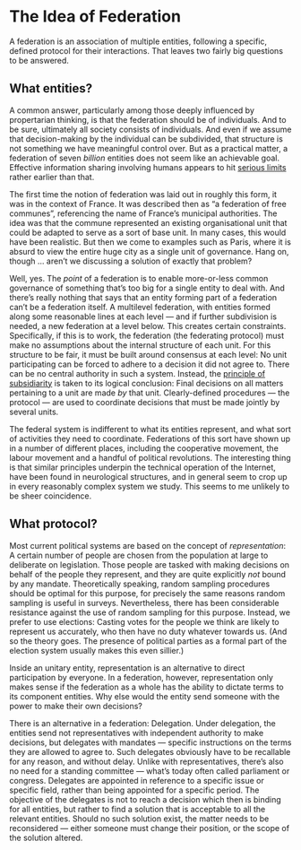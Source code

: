 # The Idea of Federation

A federation is an association of multiple entities, following a specific,
defined protocol for their interactions. That leaves two fairly big questions to
be answered.

## What entities?

A common answer, particularly among those deeply influenced by propertarian
thinking, is that the federation should be of individuals. And to be sure,
ultimately all society consists of individuals. And even if we assume that
decision-making by the individual can be subdivided, that structure is not
something we have meaningful control over. But as a practical matter, a
federation of seven *billion* entities does not seem like an achievable goal.
Effective information sharing involving humans appears to hit [serious
limits](http://en.wikipedia.org/wiki/Dunbar%27s_number) rather earlier than
that.

The first time the notion of federation was laid out in roughly this form, it
was in the context of France. It was described then as “a federation of free
communes”, referencing the name of France’s municipal authorities. The idea was
that the commune represented an existing organisational unit that could be
adapted to serve as a sort of base unit. In many cases, this would have been
realistic. But then we come to examples such as Paris, where it is absurd to
view the entire huge city as a single unit of governance. Hang on, though …
aren’t we discussing a solution of exactly that problem?

Well, yes. The *point* of a federation is to enable more-or-less common
governance of something that’s too big for a single entity to deal with. And
there’s really nothing that says that an entity forming part of a federation
can’t be a federation itself. A multilevel federation, with entities formed
along some reasonable lines at each level — and if further subdivision is
needed, a new federation at a level below. This creates certain constraints.
Specifically, if this is to work, the federation (the federating protocol) must
make no assumptions about the internal structure of each unit. For this
structure to be fair, it must be built around consensus at each level: No unit
participating can be forced to adhere to a decision it did not agree to. There
can be no central authority in such a system. Instead, the [principle of
subsidiarity](http://en.wikipedia.org/wiki/Subsidiarity) is taken to its logical
conclusion: Final decisions on all matters pertaining to a unit are made *by*
that unit. Clearly-defined procedures — the protocol — are used to coordinate
decisions that must be made jointly by several units.

The federal system is indifferent to what its entities represent, and what sort
of activities they need to coordinate. Federations of this sort have shown up in
a number of different places, including the cooperative movement, the labour
movement and a handful of political revolutions. The interesting thing is that
similar principles underpin the technical operation of the Internet, have been
found in neurological structures, and in general seem to crop up in every
reasonably complex system we study. This seems to me unlikely to be sheer
coincidence.

## What protocol?

Most current political systems are based on the concept of *representation*: A
certain number of people are chosen from the population at large to deliberate
on legislation. Those people are tasked with making decisions on behalf of the
people they represent, and they are quite explicitly *not* bound by any mandate.
Theoretically speaking, random sampling procedures should be optimal for this
purpose, for precisely the same reasons random sampling is useful in surveys.
Nevertheless, there has been considerable resistance against the use of random
sampling for this purpose. Instead, we prefer to use elections: Casting votes
for the people we think are likely to represent us accurately, who then have no
duty whatever towards us. (And so the theory goes. The presence of political
parties as a formal part of the election system usually makes this even
sillier.)

Inside an unitary entity, representation is an alternative to direct
participation by everyone. In a federation, however, representation only makes
sense if the federation as a whole has the ability to dictate terms to its
component entities. Why else would the entity send someone with the power to
make their own decisions?

There is an alternative in a federation: Delegation. Under delegation, the
entities send not representatives with independent authority to make decisions,
but delegates with mandates — specific instructions on the terms they are
allowed to agree to. Such delegates obviously have to be recallable for any
reason, and without delay. Unlike with representatives, there’s also no need for
a standing committee — what’s today often called parliament or congress.
Delegates are appointed in reference to a specific issue or specific field,
rather than being appointed for a specific period. The objective of the
delegates is not to reach a decision which then is binding for all entities, but
rather to find a solution that is acceptable to all the relevant entities.
Should no such solution exist, the matter needs to be reconsidered — either
someone must change their position, or the scope of the solution altered.
